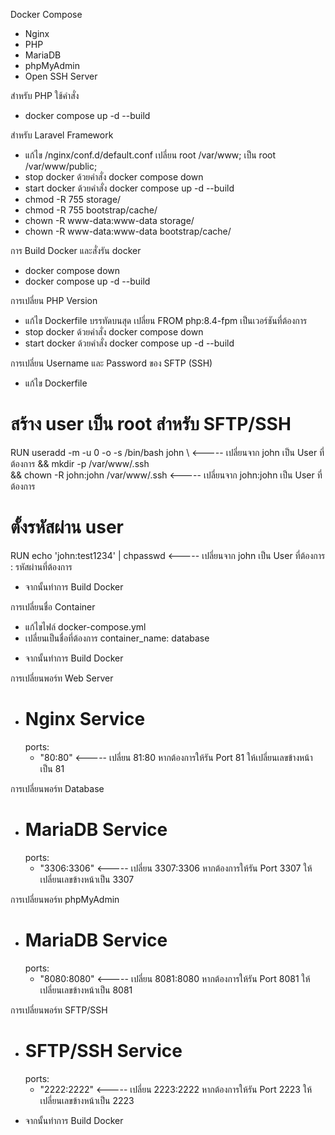 Docker Compose
- Nginx
- PHP
- MariaDB
- phpMyAdmin
- Open SSH Server

สำหรับ PHP ใช้คำสั่ง 
- docker compose up -d --build

สำหรับ Laravel Framework

- แก้ไข /nginx/conf.d/default.conf เปลี่ยน root /var/www; เป็น root /var/www/public;
- stop docker ด้วยคำสั่ง docker compose down
- start docker ด้วยคำสั่ง docker compose up -d --build
- chmod -R 755 storage/
- chmod -R 755 bootstrap/cache/
- chown -R www-data:www-data storage/
- chown -R www-data:www-data bootstrap/cache/

การ Build Docker และสั่งรัน docker
- docker compose down
- docker compose up -d --build

การเปลี่ยน PHP Version
- แก้ไข Dockerfile บรรทัดบนสุด เปลี่ยน FROM php:8.4-fpm เป็นเวอร์ชันที่ต้องการ
- stop docker ด้วยคำสั่ง docker compose down
- start docker ด้วยคำสั่ง docker compose up -d --build

การเปลี่ยน Username และ Password ของ SFTP (SSH)
- แก้ไข Dockerfile

# สร้าง user เป็น root สำหรับ SFTP/SSH
RUN useradd -m -u 0 -o -s /bin/bash john \       <----- เปลี่ยนจาก john เป็น User ที่ต้องการ
    && mkdir -p /var/www/.ssh \
    && chown -R john:john /var/www/.ssh          <----- เปลี่ยนจาก john:john เป็น User ที่ต้องการ

# ตั้งรหัสผ่าน user 
RUN echo 'john:test1234' | chpasswd              <----- เปลี่ยนจาก john เป็น User ที่ต้องการ : รหัสผ่านที่ต้องการ

* จากนั้นทำการ Build Docker

การเปลี่ยนชื่อ Container
- แก้ไขไฟล์ docker-compose.yml
- เปลี่ยนเป็นชื่อที่ต้องการ container_name: database
* จากนั้นทำการ Build Docker

การเปลี่ยนพอร์ท Web Server
-   # Nginx Service
    ports:
      - "80:80"                                <----- เปลี่ยน 81:80 หากต้องการให้รัน Port 81 ให้เปลี่ยนเลขข้างหน้าเป็น 81

การเปลี่ยนพอร์ท Database
-   # MariaDB Service
    ports:
      - "3306:3306"                            <----- เปลี่ยน 3307:3306 หากต้องการให้รัน Port 3307 ให้เปลี่ยนเลขข้างหน้าเป็น 3307
 
การเปลี่ยนพอร์ท phpMyAdmin
-   # MariaDB Service
    ports:
      - "8080:8080"                            <----- เปลี่ยน 8081:8080 หากต้องการให้รัน Port 8081 ให้เปลี่ยนเลขข้างหน้าเป็น 8081

การเปลี่ยนพอร์ท SFTP/SSH
-   # SFTP/SSH Service
    ports:
      - "2222:2222"                            <----- เปลี่ยน 2223:2222 หากต้องการให้รัน Port 2223 ให้เปลี่ยนเลขข้างหน้าเป็น 2223

* จากนั้นทำการ Build Docker
  
